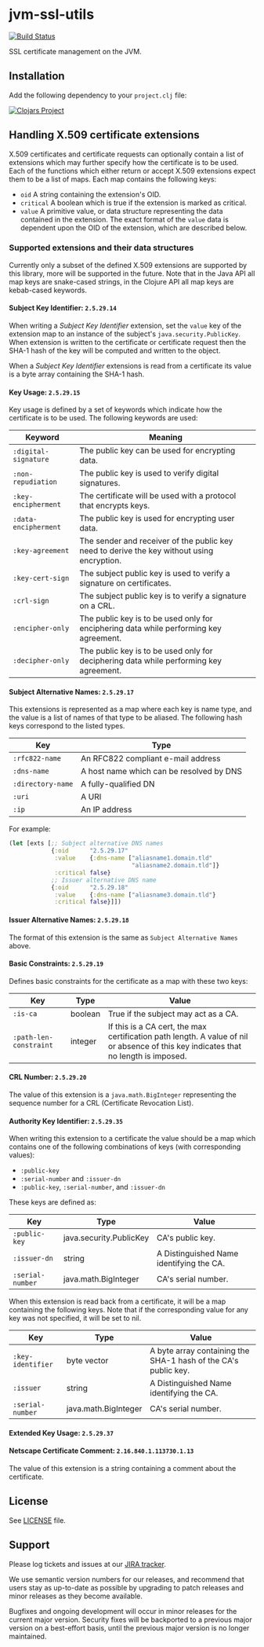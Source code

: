 # jvm-ssl-utils

[![Build Status](https://travis-ci.org/puppetlabs/jvm-ssl-utils.png?branch=master)](https://travis-ci.org/puppetlabs/jvm-ssl-utils)

SSL certificate management on the JVM.

## Installation

Add the following dependency to your `project.clj` file:

[![Clojars Project](http://clojars.org/puppetlabs/ssl-utils/latest-version.svg)](http://clojars.org/puppetlabs/ssl-utils)

## Handling X.509 certificate extensions

X.509 certificates and certificate requests can optionally contain a list of
extensions which may further specify how the certificate is to be used. Each of
the functions which either return or accept X.509 extensions expect them to
be a list of maps. Each map contains the following keys:

* `oid` A string containing the extension's OID.
* `critical` A boolean which is true if the extension is marked as critical.
* `value` A primitive value, or data structure representing the data contained
          in the extension. The exact format of the `value` data is dependent
          upon the OID of the extension, which are described below.

### Supported extensions and their data structures

Currently only a subset of the defined X.509 extensions are supported by this
library, more will be supported in the future. Note that in the Java API all
map keys are snake-cased strings, in the Clojure API all map keys are kebab-cased
keywords.

#### Subject Key Identifier: `2.5.29.14`

When writing a _Subject Key Identifier_ extension, set the `value` key of the
extension map to an instance of the subject's `java.security.PublicKey`. When
extension is written to the certificate or certificate request then the SHA-1
hash of the key will be computed and written to the object.

When a _Subject Key Identifier_ extensions is read from a certificate its value
is a byte array containing the SHA-1 hash.

#### Key Usage: `2.5.29.15`

Key usage is defined by a set of keywords which indicate how the certificate is
to be used. The following keywords are used:

| Keyword              | Meaning                                                                                   |
|----------------------|-------------------------------------------------------------------------------------------|
| `:digital-signature` | The public key can be used for encrypting data.                                           |
| `:non-repudiation`   | The public key is used to verify digital signatures.                                      |
| `:key-encipherment`  | The certificate will be used with a protocol that encrypts keys.                          |
| `:data-encipherment` | The public key is used for encrypting user data.                                          |
| `:key-agreement`     | The sender and receiver of the public key need to derive the key without using encryption.|
| `:key-cert-sign`     | The subject public key is used to verify a signature on certificates.                     |
| `:crl-sign`          | The subject public key is to verify a signature on a CRL.                                 |
| `:encipher-only`     | The public key is to be used only for enciphering data while performing key agreement.    |
| `:decipher-only`     | The public key is to be used only for deciphering data while performing key agreement.    |

#### Subject Alternative Names: `2.5.29.17`

This extensions is represented as a map where each key is name type, and the
value is a list of names of that type to be aliased. The following hash keys
correspond to the listed types.

| Key               | Type                                     |
|-------------------|------------------------------------------|
| `:rfc822-name`    | An RFC822 compliant e-mail address       |
| `:dns-name`       | A host name which can be resolved by DNS |
| `:directory-name` | A fully-qualified DN                     |
| `:uri`            | A URI                                    |
| `:ip`             | An IP address                            |

For example:

```clojure
(let [exts [;; Subject alternative DNS names
            {:oid      "2.5.29.17"
             :value    {:dns-name ["aliasname1.domain.tld"
                                   "aliasname2.domain.tld"]}
             :critical false}
            ;; Issuer alternative DNS name
            {:oid      "2.5.29.18"
             :value    {:dns-name ["aliasname3.domain.tld"}
             :critical false}]])
```

#### Issuer Alternative Names: `2.5.29.18`

The format of this extension is the same as `Subject Alternative Names` above.

#### Basic Constraints: `2.5.29.19`

Defines basic constraints for the certificate as a map with these two keys:

| Key                    | Type    | Value                                                                                                                                |
|------------------------|---------|--------------------------------------------------------------------------------------------------------------------------------------|
| `:is-ca`               | boolean | True if the subject may act as a CA.                                                                                                 |
| `:path-len-constraint` | integer | If this is a CA cert, the max certification path length.  A value of nil or absence of this key indicates that no length is imposed. |

#### CRL Number: `2.5.29.20`

The value of this extension is a `java.math.BigInteger` representing the
sequence number for a CRL (Certificate Revocation List).

#### Authority Key Identifier: `2.5.29.35`

When writing this extension to a certificate the value should be a map
which contains one of the following combinations of keys (with corresponding
values):

* `:public-key`
* `:serial-number` and `:issuer-dn`
* `:public-key`, `:serial-number`, and `:issuer-dn`

These keys are defined as:

| Key              | Type                    | Value                                    |
|------------------|-------------------------|------------------------------------------|
| `:public-key`    | java.security.PublicKey | CA's public key.                         |
| `:issuer-dn`     | string                  | A Distinguished Name identifying the CA. |
| `:serial-number` | java.math.BigInteger    | CA's serial number.                      |

When this extension is read back from a certificate, it will be a map containing
the following keys.  Note that if the corresponding value for any key was not
specified, it will be set to nil.

| Key                    | Type                 | Value                                                          |
|------------------------|----------------------|----------------------------------------------------------------|
| `:key-identifier`      | byte vector          | A byte array containing the SHA-1 hash of the CA's public key. |
| `:issuer`              | string               | A Distinguished Name identifying the CA.                       |
| `:serial-number`       | java.math.BigInteger | CA's serial number.                                            |

#### Extended Key Usage: `2.5.29.37`

#### Netscape Certificate Comment: `2.16.840.1.113730.1.13`

The value of this extension is a string containing a comment about the certificate.

## License

See [LICENSE](LICENSE) file.

## Support

Please log tickets and issues at our [JIRA tracker](http://tickets.puppetlabs.com).

We use semantic version numbers for our releases, and recommend that users stay
as up-to-date as possible by upgrading to patch releases and minor releases as
they become available.

Bugfixes and ongoing development will occur in minor releases for the current
major version. Security fixes will be backported to a previous major version on
a best-effort basis, until the previous major version is no longer maintained.

